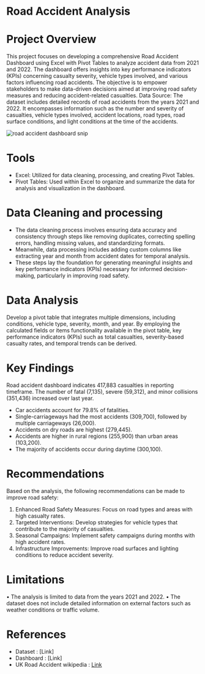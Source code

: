 # Road Accident Analysis 
# Project Overview
This project focuses on developing a comprehensive Road Accident Dashboard using Excel with Pivot Tables to analyze accident data from 2021 and 2022. The dashboard offers insights into key performance indicators (KPIs) concerning casualty severity, vehicle types involved, and various factors influencing road accidents. The objective is to empower stakeholders to make data-driven decisions aimed at improving road safety measures and reducing accident-related casualties.
Data Source: The dataset includes detailed records of road accidents from the years 2021 and 2022. It encompasses information such as the number and severity of casualties, vehicle types involved, accident locations, road types, road surface conditions, and light conditions at the time of the accidents.

![road accident dashboard snip](https://github.com/gayatrikuracha/Road-Accident-Analysis/assets/167384815/a6b0926a-9904-45c1-a76c-f3f5126faa08)

# Tools
- Excel: Utilized for data cleaning, processing, and creating Pivot Tables.
- Pivot Tables: Used within Excel to organize and summarize the data for analysis and visualization in the dashboard.
  
# Data Cleaning and processing
- The data cleaning process involves ensuring data accuracy and consistency through steps like removing duplicates, correcting spelling errors, handling missing values, and standardizing formats. 
- Meanwhile, data processing includes adding custom columns like extracting year and month from accident dates for temporal analysis. 
- These steps lay the foundation for generating meaningful insights and key performance indicators (KPIs) necessary for informed decision-making, particularly in improving road safety.
  
# Data Analysis
Develop a pivot table that integrates multiple dimensions, including conditions, vehicle type, severity, month, and year. By employing the calculated fields or items functionality available in the pivot table, key performance indicators (KPIs) such as total casualties, severity-based casualty rates, and temporal trends can be derived.

# Key Findings
Road accident dashboard indicates 417,883 casualties in reporting timeframe. The number of fatal (7,135), severe (59,312), and minor collisions (351,436) increased over last year.
- Car accidents account for 79.8% of fatalities.
- Single-carriageways had the most accidents (309,700), followed by multiple carriageways (26,000).
- Accidents on dry roads are highest (279,445).
- Accidents are higher in rural regions (255,900) than urban areas (103,200).
- The majority of accidents occur during daytime (300,100).

# Recommendations
Based on the analysis, the following recommendations can be made to improve road safety:
1.	Enhanced Road Safety Measures: Focus on road types and areas with high casualty rates.
2.	Targeted Interventions: Develop strategies for vehicle types that contribute to the majority of casualties.
3.	Seasonal Campaigns: Implement safety campaigns during months with high accident rates.
4.	Infrastructure Improvements: Improve road surfaces and lighting conditions to reduce accident severity.
   
# Limitations
•	The analysis is limited to data from the years 2021 and 2022.
•	The dataset does not include detailed information on external factors such as weather conditions or traffic volume.

# References
- Dataset : [Link]
- Dashboard : [Link]
- UK Road Accident wikipedia : [Link](https://en.wikipedia.org/wiki/Reported_Road_Casualties_Great_Britain)
  
